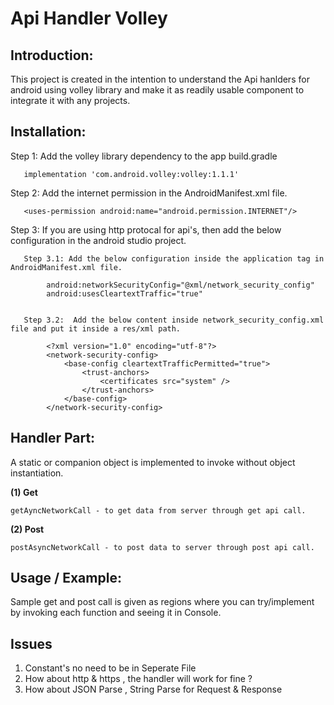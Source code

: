 # Api Handler Volley

## Introduction:

This project is created in the intention to understand the Api hanlders for android using volley library and make it as readily usable component to integrate it with any projects.

## Installation:

Step 1: Add the volley library dependency to the app build.gradle

       implementation 'com.android.volley:volley:1.1.1'

Step 2: Add the internet permission in the AndroidManifest.xml file.

       <uses-permission android:name="android.permission.INTERNET"/>

Step 3: If you are using http protocal for api's, then add the below configuration in the android studio project.

   
       Step 3.1: Add the below configuration inside the application tag in AndroidManifest.xml file.

            android:networkSecurityConfig="@xml/network_security_config"
            android:usesCleartextTraffic="true"

   
       Step 3.2:  Add the below content inside network_security_config.xml file and put it inside a res/xml path.

            <?xml version="1.0" encoding="utf-8"?>
            <network-security-config>
                <base-config cleartextTrafficPermitted="true">
                    <trust-anchors>
                        <certificates src="system" />
                    </trust-anchors>
                </base-config>
            </network-security-config>

## Handler Part:

A static or companion object is implemented to invoke without object instantiation.

**(1) Get**

    getAyncNetworkCall - to get data from server through get api call.

**(2) Post**

    postAsyncNetworkCall - to post data to server through post api call.


## Usage / Example:

Sample get and post call is given as regions where you can try/implement by invoking each function and seeing it in Console.

## Issues
1. Constant's no need to be in Seperate File
2. How about http & https , the handler will work for fine ? 
3. How about JSON Parse , String Parse for Request & Response